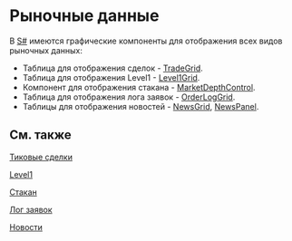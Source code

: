 # Рыночные данные

В [S\#](StockSharpAbout.md) имеются графические компоненты для отображения всех видов рыночных данных:

- Таблица для отображения сделок \- [TradeGrid](../api/StockSharp.Xaml.TradeGrid.html).
- Таблица для отображения Level1 \- [Level1Grid](../api/StockSharp.Xaml.Level1Grid.html).
- Компонент для отображения стакана \- [MarketDepthControl](../api/StockSharp.Xaml.MarketDepthControl.html).
- Таблица для отображения лога заявок \- [OrderLogGrid](../api/StockSharp.Xaml.OrderLogGrid.html).
- Таблицы для отображения новостей \- [NewsGrid](../api/StockSharp.Xaml.NewsGrid.html), [NewsPanel](../api/StockSharp.Xaml.NewsPanel.html).

## См. также

[Тиковые сделки](GuiTradeGrid.md)

[Level1](GuiLevel1Grid.md)

[Стакан](GuiMarketDepthControl.md)

[Лог заявок](GuiOrderLogGrid.md)

[Новости](GuiNewsGrid.md)
